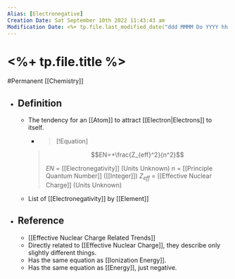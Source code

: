 ```yaml
---
Alias: [Electronegative]
Creation Date: Sat September 10th 2022 11:43:43 am 
Modification Date: <%+ tp.file.last_modified_date("ddd MMMM Do YYYY hh:mm:ss a") %>
---
```

# <%+ tp.file.title %>
#Permanent [[Chemistry]]

- ## Definition
	- The tendency for an [[Atom]] to attract [[Electron|Electrons]] to itself.
	  - > [!Equation]
	  > $$EN=+\frac{Z_{eff}^2}{n^2}$$
	  > 
	  > $EN$ = [[Electronegativity]] (Units Unknown)
	  > $n$ = [[Principle Quantum Number]] ([[Integer]])
	  > $Z_{eff}$ = [[Effective Nuclear Charge]] (Units Unknown)
	- List of [[Electronegativity]] by [[Element]]
	  
- ## Reference
	- [[Effective Nuclear Charge Related Trends]]
	- Directly related to [[Effective Nuclear Charge]], they describe only slightly different things.
	- Has the same equation as [[Ionization Energy]].
	- Has the same equation as [[Energy]], just negative.